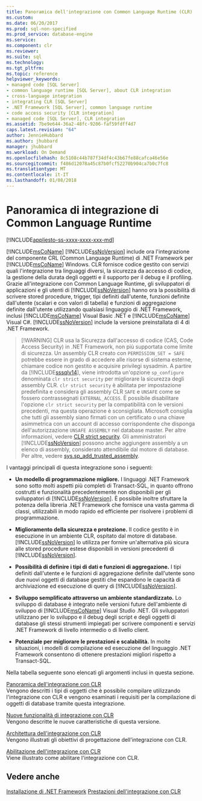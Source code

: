 ```yaml
---
title: Panoramica dell'integrazione con Common Language Runtime (CLR) | Documenti Microsoft
ms.custom: 
ms.date: 06/20/2017
ms.prod: sql-non-specified
ms.prod_service: database-engine
ms.service: 
ms.component: clr
ms.reviewer: 
ms.suite: sql
ms.technology: 
ms.tgt_pltfrm: 
ms.topic: reference
helpviewer_keywords:
- managed code [SQL Server]
- common language runtime [SQL Server], about CLR integration
- cross-language integration
- integrating CLR [SQL Server]
- .NET Framework [SQL Server], common language runtime
- code access security [CLR integration]
- managed code [SQL Server], CLR integration
ms.assetid: 7be9e644-36a2-48fc-9206-faf59fdff4d7
caps.latest.revision: "64"
author: JennieHubbard
ms.author: jhubbard
manager: jhubbard
ms.workload: On Demand
ms.openlocfilehash: 8c5108c44b787f34df4c43b67fe88cafca46e56e
ms.sourcegitcommit: f486d12078a45c87b0fcf52270b904ca7b0c7fc8
ms.translationtype: MT
ms.contentlocale: it-IT
ms.lasthandoff: 01/08/2018
---
```

# <a name="common-language-runtime-integration-overview"></a>Panoramica di integrazione di Common Language Runtime
[!INCLUDE[appliesto-ss-xxxx-xxxx-xxx-md](../../includes/appliesto-ss-xxxx-xxxx-xxx-md.md)]

  [!INCLUDE[msCoName](../../includes/msconame-md.md)] [!INCLUDE[ssNoVersion](../../includes/ssnoversion-md.md)] include ora l'integrazione del componente CRL (Common Language Runtime) di .NET Framework per [!INCLUDE[msCoName](../../includes/msconame-md.md)] Windows. CLR fornisce codice gestito con servizi quali l'integrazione tra linguaggi diversi, la sicurezza da accesso di codice, la gestione della durata degli oggetti e il supporto per il debug e il profiling. Grazie all'integrazione con Common Language Runtime, gli sviluppatori di applicazioni e gli utenti di [!INCLUDE[ssNoVersion](../../includes/ssnoversion-md.md)] hanno ora la possibilità di scrivere stored procedure, trigger, tipi definiti dall'utente, funzioni definite dall'utente (scalari e con valori di tabella) e funzioni di aggregazione definite dall'utente utilizzando qualsiasi linguaggio di .NET Framework, inclusi [!INCLUDE[msCoName](../../includes/msconame-md.md)] Visual Basic .NET e [!INCLUDE[msCoName](../../includes/msconame-md.md)] Visual C#. [!INCLUDE[ssNoVersion](../../includes/ssnoversion-md.md)] include la versione preinstallata di 4 di .NET Framework.  

>  [!WARNING]
>  CLR usa la Sicurezza dall'accesso di codice (CAS, Code Access Security) in .NET Framework, non più supportata come limite di sicurezza. Un assembly CLR creato con `PERMISSION_SET = SAFE` potrebbe essere in grado di accedere alle risorse di sistema esterne, chiamare codice non gestito e acquisire privilegi sysadmin. A partire da [!INCLUDE[sssqlv14](../../includes/sssqlv14-md.md)], viene introdotta un'opzione `sp_configure` denominata `clr strict security` per migliorare la sicurezza degli assembly CLR. `clr strict security` è abilitata per impostazione predefinita e considera gli assembly CLR `SAFE` e `UNSAFE` come se fossero contrassegnati `EXTERNAL_ACCESS`. È possibile disabilitare l'opzione `clr strict security` per la compatibilità con le versioni precedenti, ma questa operazione è sconsigliata. Microsoft consiglia che tutti gli assembly siano firmati con un certificato o una chiave asimmetrica con un account di accesso corrispondente che disponga dell'autorizzazione `UNSAFE ASSEMBLY` nel database master. Per altre informazioni, vedere [CLR strict security](../../database-engine/configure-windows/clr-strict-security.md). Gli amministratori [!INCLUDE[ssNoVersion](../../includes/ssnoversion-md.md)] possono anche aggiungere assembly a un elenco di assembly, considerato attendibile dal motore di database. Per altre, vedere [sys.sp_add_trusted_assembly](../../relational-databases/system-stored-procedures/sys-sp-add-trusted-assembly-transact-sql.md).

 I vantaggi principali di questa integrazione sono i seguenti:  
  
-   **Un modello di programmazione migliore.** I linguaggi .NET Framework sono sotto molti aspetti più completi di Transact-SQL, in quanto offrono costrutti e funzionalità precedentemente non disponibili per gli sviluppatori di [!INCLUDE[ssNoVersion](../../includes/ssnoversion-md.md)]. È possibile inoltre sfruttare la potenza della libreria .NET Framework che fornisce una vasta gamma di classi, utilizzabili in modo rapido ed efficiente per risolvere i problemi di programmazione.  
  
-   **Miglioramento della sicurezza e protezione.** Il codice gestito è in esecuzione in un ambiente CLR, ospitato dal motore di database. [!INCLUDE[ssNoVersion](../../includes/ssnoversion-md.md)] lo utilizza per fornire un'alternativa più sicura alle stored procedure estese disponibili in versioni precedenti di [!INCLUDE[ssNoVersion](../../includes/ssnoversion-md.md)].  
  
-   **Possibilità di definire i tipi di dati e funzioni di aggregazione.** I tipi definiti dall'utente e le funzioni di aggregazione definite dall'utente sono due nuovi oggetti di database gestiti che espandono le capacità di archiviazione ed esecuzione di query di [!INCLUDE[ssNoVersion](../../includes/ssnoversion-md.md)].  
  
-   **Sviluppo semplificato attraverso un ambiente standardizzato.** Lo sviluppo di database è integrato nelle versioni future dell'ambiente di sviluppo di [!INCLUDE[msCoName](../../includes/msconame-md.md)] Visual Studio .NET. Gli sviluppatori utilizzano per lo sviluppo e il debug degli script e degli oggetti di database gli stessi strumenti impiegati per scrivere componenti e servizi .NET Framework di livello intermedio o di livello client.  
  
-   **Potenziale per migliorare le prestazioni e scalabilità.** In molte situazioni, i modelli di compilazione ed esecuzione del linguaggio .NET Framework consentono di ottenere prestazioni migliori rispetto a Transact-SQL.  
  
 Nella tabella seguente sono elencati gli argomenti inclusi in questa sezione.  
  
 [Panoramica dell'integrazione con CLR](../../relational-databases/clr-integration/clr-integration-overview.md)  
 Vengono descritti i tipi di oggetti che è possibile compilare utilizzando l'integrazione con CLR e vengono esaminati i requisiti per la compilazione di oggetti di database tramite questa integrazione.  
  
 [Nuove funzionalità di integrazione con CLR](../../relational-databases/clr-integration/clr-integration-what-s-new.md)  
 Vengono descritte le nuove caratteristiche di questa versione.  
  
 [Architettura dell'integrazione con CLR](http://msdn.microsoft.com/library/05e4b872-3d21-46de-b4d5-739b5f2a0cf9)  
 Vengono illustrati gli obiettivi di progettazione dell'integrazione con CLR.  
  
 [Abilitazione dell'integrazione con CLR](../../relational-databases/clr-integration/clr-integration-enabling.md)  
 Viene illustrato come abilitare l'integrazione con CLR.  
  
## <a name="see-also"></a>Vedere anche  
 [Installazione di .NET Framework](http://technet.microsoft.com/library/ms166014\(v=SQL.105\).aspx)   
 [Prestazioni dell'integrazione con CLR](../../relational-databases/clr-integration/clr-integration-architecture-performance.md)  
  
  
